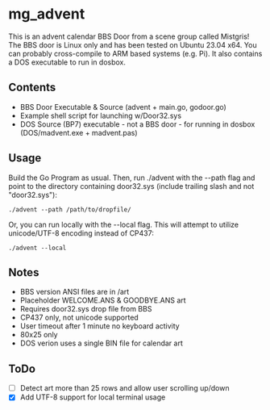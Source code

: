 # mg_advent

This is an advent calendar BBS Door from a scene group called Mistgris! 
The BBS door is Linux only and has been tested on Ubuntu 23.04 x64. You can probably cross-compile to ARM based systems (e.g. Pi).
It also contains a DOS executable to run in dosbox.

## Contents
- BBS Door Executable & Source (advent + main.go, godoor.go)
- Example shell script for launching w/Door32.sys
- DOS Source (BP7) executable - not a BBS door - for running in dosbox (DOS/madvent.exe + madvent.pas)

## Usage
Build the Go Program as usual. Then, run ./advent with the --path flag and point to the directory containing door32.sys (include trailing slash and not "door32.sys"):
~~~~
./advent --path /path/to/dropfile/
~~~~
Or, you can run locally with the --local flag. This will attempt to utilize unicode/UTF-8 encoding instead of CP437:
~~~~
./advent --local
~~~~


## Notes
- BBS version ANSI files are in /art
- Placeholder WELCOME.ANS & GOODBYE.ANS art
- Requires door32.sys drop file from BBS
- CP437 only, not unicode supported
- User timeout after 1 minute no keyboard activity
- 80x25 only
- DOS verion uses a single BIN file for calendar art

## ToDo
- [ ] Detect art more than 25 rows and allow user scrolling up/down
- [x] Add UTF-8 support for local terminal usage
